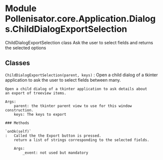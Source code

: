 Module Pollenisator.core.Application.Dialogs.ChildDialogExportSelection
=======================================================================
ChildDialogExportSelection class
Ask the user to select fields and returns the selected options

Classes
-------

`ChildDialogExportSelection(parent, keys)`
:   Open a child dialog of a tkinter application to ask the user to select fields between many.
    
    Open a child dialog of a tkinter application to ask details about
    an export of treeview items.
    
    Args:
        parent: the tkinter parent view to use for this window construction.
        keys: The keys to export

    ### Methods

    `onOk(self)`
    :   Called the the Export button is pressed.
        return a list of strings corresponding to the selected fields.
        
        Args:
            _event: not used but mandatory